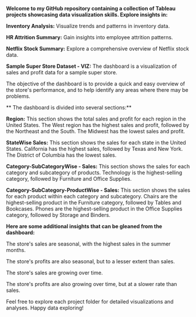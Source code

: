 **Welcome to my GitHub repository containing a collection of Tableau projects showcasing data visualization skills. 
Explore insights in:**

**Inventory Analysis:** Visualize trends and patterns in inventory data.

**HR Attrition Summary:** Gain insights into employee attrition patterns.

**Netflix Stock Summary:** Explore a comprehensive overview of Netflix stock data.



**Sample Super Store Dataset - VIZ:** The dashboard is a visualization of sales and profit data for a sample super store.

 The objective of the dashboard is to provide a quick and easy overview of the store's performance, and to help identify any areas where there may be problems.

** The dashboard is divided into several sections:**

**Region:** This section shows the total sales and profit for each region in the United States. The West region has the highest sales and profit, followed by the Northeast and the South. The Midwest has the lowest sales and profit.

**StateWise Sales:** This section shows the sales for each state in the United States. California has the highest sales, followed by Texas and New York. The District of Columbia has the lowest sales.

**Category-SubCategoryWise - Sales:** This section shows the sales for each category and subcategory of products. Technology is the highest-selling category, followed by Furniture and Office Supplies.

**Category-SubCategory-ProductWise - Sales:** This section shows the sales for each product within each category and subcategory. Chairs are the highest-selling product in the Furniture category, followed by Tables and Bookcases. Phones are the highest-selling product in the Office Supplies category, followed by Storage and Binders.

**Here are some additional insights that can be gleaned from the dashboard:**

The store's sales are seasonal, with the highest sales in the summer months.

The store's profits are also seasonal, but to a lesser extent than sales.

The store's sales are growing over time.

The store's profits are also growing over time, but at a slower rate than sales.


Feel free to explore each project folder for detailed visualizations and analyses. Happy data exploring!
